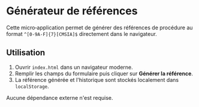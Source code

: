 # Générateur de références

Cette micro‑application permet de générer des références de procédure au format `^[0-9A-F]{7}[CMSIA]$` directement dans le navigateur.

## Utilisation

1. Ouvrir `index.html` dans un navigateur moderne.
2. Remplir les champs du formulaire puis cliquer sur **Générer la référence**.
3. La référence générée et l'historique sont stockés localement dans `localStorage`.

Aucune dépendance externe n'est requise.
